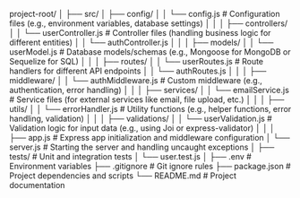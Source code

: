 project-root/
│
├── src/
│   ├── config/
│   │   └── config.js           # Configuration files (e.g., environment variables, database settings)
│   │
│   ├── controllers/
│   │   └── userController.js   # Controller files (handling business logic for different entities)
│   │   └── authController.js
│   │
│   ├── models/
│   │   └── userModel.js        # Database models/schemas (e.g., Mongoose for MongoDB or Sequelize for SQL)
│   │
│   ├── routes/
│   │   └── userRoutes.js       # Route handlers for different API endpoints
│   │   └── authRoutes.js
│   │
│   ├── middleware/
│   │   └── authMiddleware.js   # Custom middleware (e.g., authentication, error handling)
│   │
│   ├── services/
│   │   └── emailService.js     # Service files (for external services like email, file upload, etc.)
│   │
│   ├── utils/
│   │   └── errorHandler.js     # Utility functions (e.g., helper functions, error handling, validation)
│   │
│   ├── validations/
│   │   └── userValidation.js   # Validation logic for input data (e.g., using Joi or express-validator)
│   │
│   ├── app.js                  # Express app initialization and middleware configuration
│   └── server.js               # Starting the server and handling uncaught exceptions
│
├── tests/                      # Unit and integration tests
│   └── user.test.js
│
├── .env                        # Environment variables
├── .gitignore                   # Git ignore rules
├── package.json                 # Project dependencies and scripts
└── README.md                    # Project documentation
